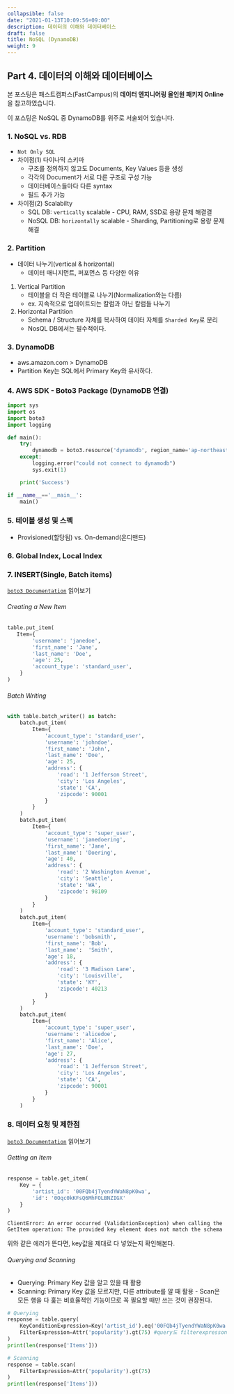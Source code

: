 ```yaml
---
collapsible: false
date: "2021-01-13T10:09:56+09:00"
description: 데이터의 이해와 데이터베이스
draft: false
title: NoSQL (DynamoDB)
weight: 9
---
```


## Part 4. 데이터의 이해와 데이터베이스
본 포스팅은 패스트캠퍼스(FastCampus)의 **데이터 엔지니어링 올인원 패키지 Online**을 참고하였습니다.

이 포스팅은 NoSQL 중 DynamoDB를 위주로 서술되어 있습니다.

### 1. NoSQL vs. RDB
- `Not Only SQL`
- 차이점(1) 다이나믹 스키마
    - 구조를 정의하지 않고도 Documents, Key Values 등을 생성
    - 각각의 Document가 서로 다른 구조로 구성 가능
    - 데이터베이스들마다 다른 syntax
    - 필드 추가 가능
- 차이점(2) Scalabilty
    - SQL DB: `vertically` scalable - CPU, RAM, SSD로 용량 문제 해결결
    - NoSQL DB: `horizontally` scalable - Sharding, Partitioning로 용량 문제 해결

### 2. Partition
- 데이터 나누기(vertical & horizontal)
    - 데이터 매니지먼트, 퍼포먼스 등 다양한 이유
1. Vertical Partition
    - 테이블을 더 작은 테이블로 나누기(Normalization와는 다름)
    - ex. 지속적으로 업데이트되는 칼럼과 아닌 칼럼들 나누기
2. Horizontal Partition
    - Schema / Structure 자체를 복사하여 데이터 자체를 `Sharded Key`로 분리
    - NosQL DB에서는 필수적이다.
    
### 3. DynamoDB
- aws.amazon.com > DynamoDB
- Partition Key는 SQL에서 Primary Key와 유사하다.

### 4. AWS SDK - Boto3 Package (DynamoDB 연결)
```python
import sys
import os
import boto3
import logging

def main():
    try:
        dynamodb = boto3.resource('dynamodb', region_name='ap-northeast-2', endpoint_url='http://dynamodb.ap-northeast-2.amazonaws.com')
    except:
        logging.error("could not connect to dynamodb")
        sys.exit(1)

    print('Success')

if __name__=='__main__':
    main()
```

### 5. 테이블 생성 및 스펙
- Provisioned(할당됨) vs. On-demand(온디맨드)

### 6. Global Index, Local Index

### 7. INSERT(Single, Batch items)
[`boto3 Documentation`](https://boto3.amazonaws.com/v1/documentation/api/latest/guide/dynamodb.html) 읽어보기

###### Creating a New Item
```python
table.put_item(
   Item={
        'username': 'janedoe',
        'first_name': 'Jane',
        'last_name': 'Doe',
        'age': 25,
        'account_type': 'standard_user',
    }
)
```

###### Batch Writing
```python
with table.batch_writer() as batch:
    batch.put_item(
        Item={
            'account_type': 'standard_user',
            'username': 'johndoe',
            'first_name': 'John',
            'last_name': 'Doe',
            'age': 25,
            'address': {
                'road': '1 Jefferson Street',
                'city': 'Los Angeles',
                'state': 'CA',
                'zipcode': 90001
            }
        }
    )
    batch.put_item(
        Item={
            'account_type': 'super_user',
            'username': 'janedoering',
            'first_name': 'Jane',
            'last_name': 'Doering',
            'age': 40,
            'address': {
                'road': '2 Washington Avenue',
                'city': 'Seattle',
                'state': 'WA',
                'zipcode': 98109
            }
        }
    )
    batch.put_item(
        Item={
            'account_type': 'standard_user',
            'username': 'bobsmith',
            'first_name': 'Bob',
            'last_name':  'Smith',
            'age': 18,
            'address': {
                'road': '3 Madison Lane',
                'city': 'Louisville',
                'state': 'KY',
                'zipcode': 40213
            }
        }
    )
    batch.put_item(
        Item={
            'account_type': 'super_user',
            'username': 'alicedoe',
            'first_name': 'Alice',
            'last_name': 'Doe',
            'age': 27,
            'address': {
                'road': '1 Jefferson Street',
                'city': 'Los Angeles',
                'state': 'CA',
                'zipcode': 90001
            }
        }
    )
```

### 8. 데이터 요청 및 제한점
[`boto3 Documentation`](https://boto3.amazonaws.com/v1/documentation/api/latest/guide/dynamodb.html) 읽어보기

###### Getting an Item
```python
response = table.get_item(
    Key = {
        'artist_id': '00FQb4jTyendYWaN8pK0wa',
        'id': '0Oqc0kKFsQ6MhFOLBNZIGX'
    }
)
```
```{error}
ClientError: An error occurred (ValidationException) when calling the GetItem operation: The provided key element does not match the schema
```
위와 같은 에러가 뜬다면, key값을 제대로 다 넣었는지 확인해본다.

###### Querying and Scanning
- Querying: Primary Key 값을 알고 있을 때 활용
- Scanning: Primary Key 값을 모르지만, 다른 attribute를 알 때 활용
        - Scan은 모든 행을 다 훑는 비효율적인 기능이므로 꼭 필요할 때만 쓰는 것이 권장된다.

```python
# Querying
response = table.query(
    KeyConditionExpression=Key('artist_id').eq('00FQb4jTyendYWaN8pK0wa'),
    FilterExpression=Attr('popularity').gt(75) #query도 filterexpresson 쓸 수 있다!
)
print(len(response['Items']))

# Scanning
response = table.scan(
    FilterExpression=Attr('popularity').gt(75)
)
print(len(response['Items']))
```




